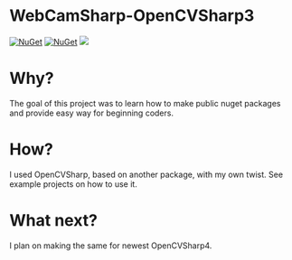 # WebCamSharp-OpenCVSharp3
[![NuGet](https://img.shields.io/nuget/v/WebCamSharp.svg)](https://www.nuget.org/packages/WebCamSharp) 
[![NuGet](https://img.shields.io/nuget/dt/WebCamSharp.svg)](https://www.nuget.org/packages/WebCamSharp)
![](https://vistr.dev/badge?repo=tomaszcekalo.WebCamSharp)

# Why?
The goal of this project was to learn how to make public nuget packages and provide easy way for beginning coders.

# How?
I used OpenCVSharp, based on another package, with my own twist. See example projects on how to use it.

# What next? 
I plan on making the same for newest OpenCVSharp4.
